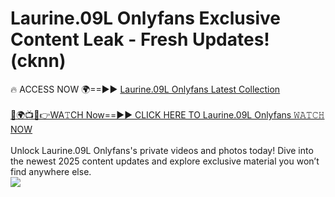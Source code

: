 # Laurine.09L Onlyfans Exclusive Content Leak - Fresh Updates! (cknn)

🔥 ACCESS NOW 🌍==►► <a href="https://tinyurl.com/kvy9nzfs" rel="nofollow">Laurine.09L Onlyfans Latest Collection</a>
<br><br>
[🔴🌍📺📱👉WA𝚃CH Now==►► CLICK HERE TO Laurine.09L Onlyfans 𝚆𝙰𝚃𝙲𝙷 NOW](https://tinyurl.com/kvy9nzfs)
<br><br>
Unlock Laurine.09L Onlyfans's private videos and photos today! Dive into the newest 2025 content updates and explore exclusive material you won’t find anywhere else.
<br>
<a href="https://tinyurl.com/kvy9nzfs" rel="nofollow" data-target="animated-image.originalLink"><img src="https://camo.githubusercontent.com/8a4f000d20f83aca3bf7ec5f350d767afa0574a8a352519fd8cfa583a6f93a33/68747470733a2f2f692e696d6775722e636f6d2f644a486b345a712e676966" data-canonical-src="https://i.imgur.com/dJHk4Zq.gif" style="max-width: 100%; display: inline-block;" data-target="animated-image.originalImage"></a>
<br>
